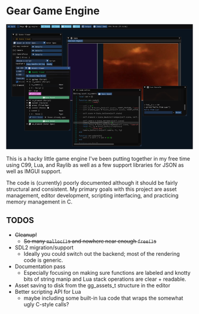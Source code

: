 # Gear Game Engine

![Demo Screenshot](./gh-images/demo1.png)

This is a hacky little game engine I've been putting together in my free time using C99, Lua, and Raylib as well as a few support libraries for JSON as well as IMGUI support.

The code is (currently) poorly documented although it should be fairly structural and consistent. My primary goals with this project are asset management, editor development, scripting interfacing, and practicing memory management in C.

## TODOS

- ~~Cleanup!~~
  - ~~So many `malloc()`s and nowhere near enough `free()`s~~
- SDL2 migration/support
  - Ideally you could switch out the backend; most of the rendering code is generic.
- Documentation pass
  - Especially focusing on making sure functions are labeled and knotty bits of string manip and Lua stack operations are clear + readable.
- Asset saving to disk from the gg_assets_t structure in the editor
- Better scripting API for Lua
  - maybe including some built-in lua code that wraps the somewhat ugly C-style calls?
